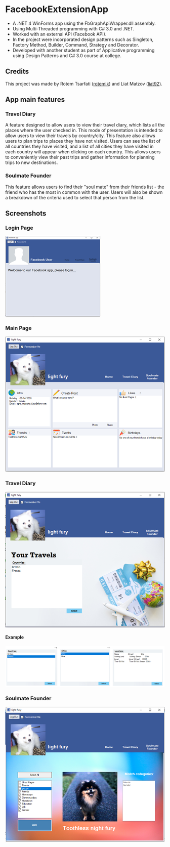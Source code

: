 # FacebookExtensionApp
- A .NET 4 WinForms app using the FbGraphApiWrapper.dll assembly.
- Using Multi-Threaded programming with C# 3.0 and .NET.
- Worked with an external API (Facebook API).
- In the project were incorporated design patterns such as Singleton, Factory Method, Builder, Command, Strategy and Decorator.
- Developed with another student as part of Applicative programming using Design Patterns and C# 3.0 course at college.

## Credits
This project was made by Rotem Tsarfati ([rotemik](https://github.com/rotemik)) and Liat Matzov ([liat92](https://github.com/liat92)).

## App main features

### Travel Diary
A feature designed to allow users to view their travel diary, which lists all the places where the user checked in.
This mode of presentation is intended to allow users to view their travels by country/city.
This feature also allows users to plan trips to places they have not visited.
Users can see the list of all countries they have visited, and a list of all cities they have visited in each country will appear when clicking on each country.
This allows users to conveniently view their past trips and gather information for planning trips to new destinations.

### Soulmate Founder
This feature allows users to find their "soul mate" from their friends list - the friend who has the most in common with the user.
Users will also be shown a breakdown of the criteria used to select that person from the list.


## Screenshots

### Login Page
![Login Page](/Screenshots/LoginPage.png)

### Main Page
![Main Page](/Screenshots/MainPage.PNG)

### Travel Diary
![Travel Diary](/Screenshots/TravelDiary.PNG)
#### Example
![Travel Diary example](/Screenshots/TravelDiary-1.png)

### Soulmate Founder
![Soulmate Founder](/Screenshots/SoulmateFounder.PNG)
